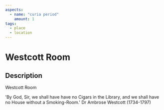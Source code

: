 ```yaml
---
aspects: 
  - name: "curia period"
    amount: 1
tags:
  - place
  - location
---
```


# Westcott Room

## Description
Westcott Room

'By God, Sir, we shall have have no Cigars in the Library, and we shall have no House without a Smoking-Room.' Dr Ambrose Westcott (1734-1797)